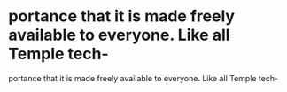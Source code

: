# portance that it is made freely available to everyone. Like all Temple tech-

portance that it is made freely available to everyone. Like all Temple tech-